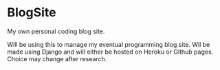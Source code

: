 # BlogSite
My own personal coding blog site. 

Will be using this to manage my eventual programming blog site. 
Wil be made using Django and will either be hosted on Heroku or Github pages. Choice may change after research.